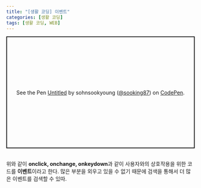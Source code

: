 ```yaml
---
title: "[생활 코딩] 이벤트"
categories: [생활 코딩]
tags: [생활 코딩, WEB]
---
```


<p class="codepen" data-height="300" data-default-tab="html,result" data-slug-hash="VwMdJdP" data-user="sooking87" style="height: 300px; box-sizing: border-box; display: flex; align-items: center; justify-content: center; border: 2px solid; margin: 1em 0; padding: 1em;">
  <span>See the Pen <a href="https://codepen.io/sooking87/pen/VwMdJdP">
  Untitled</a> by sohnsookyoung (<a href="https://codepen.io/sooking87">@sooking87</a>)
  on <a href="https://codepen.io">CodePen</a>.</span>
</p>
<script async src="https://cpwebassets.codepen.io/assets/embed/ei.js"></script><br>
위와 같이 <strong>onclick, onchange, onkeydown</strong>과 같이 사용자와의 상호작용을 위한 코드를 <strong>이벤트</strong>이라고 한다. 많은 부분을 외우고 있을 수 없기 때문에 검색을 통해서 더 많은 이벤트를 검색할 수 있따. 
